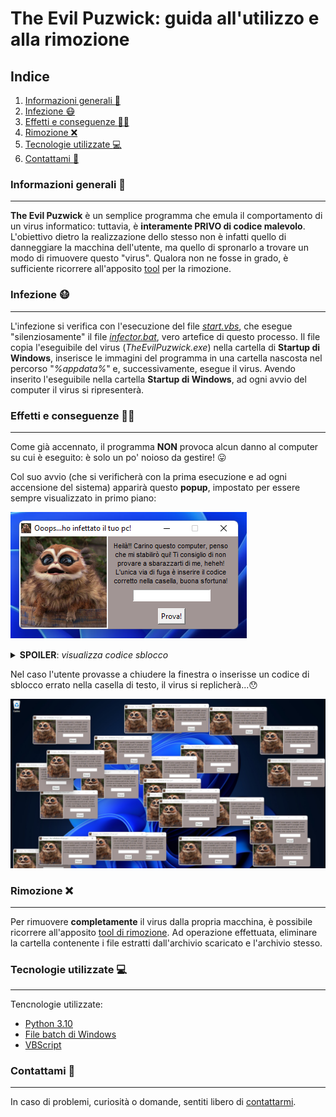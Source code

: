 # The Evil Puzwick: guida all'utilizzo e alla rimozione
## Indice
1. [Informazioni generali :book:](#informazioni-generali-book)
2. [Infezione :mask:](#infezione-mask)
3. [Effetti e conseguenze :policeman:](#effetti-e-conseguenze-policeman)
4. [Rimozione :x:](#rimozione-x)
5. [Tecnologie utilizzate :computer:](#tecnologie-utilizzate-computer)
6. [Contattami :wave:](#contattami-wave)

### Informazioni generali :book:
***
**The Evil Puzwick** è un semplice programma che emula il comportamento di un virus informatico: tuttavia,
è **interamente PRIVO di codice malevolo**. L'obiettivo dietro la realizzazione dello stesso non è infatti quello
di danneggiare la macchina dell'utente, ma quello di spronarlo a trovare un modo di rimuovere questo "virus".
Qualora non ne fosse in grado, è sufficiente ricorrere all'apposito [tool](https://github.com/RichardBoy05/The-Evil-Puzwick/releases/tag/virus-remover)
per la rimozione.


### Infezione :mask:
***
L'infezione si verifica con l'esecuzione del file [_start.vbs_](https://github.com/RichardBoy05/The-Evil-Puzwick/blob/main/infector/start.vbs), che
esegue "silenziosamente" il file [_infector.bat_](https://github.com/RichardBoy05/The-Evil-Puzwick/blob/main/infector/infector.bat), vero artefice
di questo processo. Il file copia l'eseguibile del virus (_TheEvilPuzwick.exe_) nella cartella di **Startup di Windows**, inserisce le immagini del programma in una cartella nascosta nel percorso "_%appdata%_" e, successivamente, esegue il virus.
Avendo inserito l'eseguibile nella cartella **Startup di Windows**, ad ogni avvio del computer il virus si ripresenterà.

### Effetti e conseguenze :policeman:
***
Come già accennato, il programma **NON** provoca alcun danno al computer su cui è eseguito: è solo un po' noioso da gestire! :stuck_out_tongue:

Col suo avvio (che si verificherà con la prima esecuzione e ad ogni accensione del sistema) apparirà questo **popup**, impostato per essere
sempre visualizzato in primo piano:

![Popup](https://github.com/RichardBoy05/The-Evil-Puzwick/blob/main/resources/window.png)

<details> 
 <summary><b>SPOILER</b>: <i>visualizza codice sblocco</i> </summary>
  yX4eaY@v
</details>

Nel caso l'utente provasse a chiudere la finestra o inserisse un codice di sblocco errato nella casella di testo, il virus si replicherà...:hushed:

![Infection](https://github.com/RichardBoy05/The-Evil-Puzwick/blob/main/resources/multiple_windows.png)

### Rimozione :x:
***
Per rimuovere **completamente** il virus dalla propria macchina, è possibile ricorrere all'apposito [tool di rimozione](https://github.com/RichardBoy05/The-Evil-Puzwick/releases/tag/virus-remover). Ad operazione effettuata, eliminare la cartella contenente i file estratti dall'archivio scaricato e l'archivio stesso.

### Tecnologie utilizzate :computer:
***
Tencnologie utilizzate:   
* [Python 3.10](https://www.python.org/downloads/)
* [File batch di Windows](https://g.co/kgs/Y8X8tT)
* [VBScript](https://g.co/kgs/CsEvfv)


### Contattami :wave:
***
In caso di problemi, curiosità o domande, sentiti libero di [contattarmi](mailto:richard.meoli.2005@gmail.com?subject=TheEvilPuzwick).
